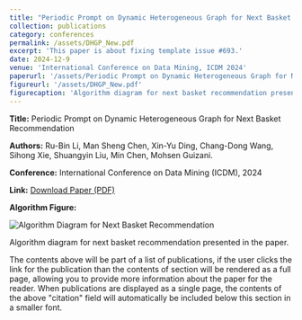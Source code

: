 ```yaml
---
title: "Periodic Prompt on Dynamic Heterogeneous Graph for Next Basket Recommendation"
collection: publications
category: conferences
permalink: /assets/DHGP_New.pdf
excerpt: 'This paper is about fixing template issue #693.'
date: 2024-12-9
venue: 'International Conference on Data Mining, ICDM 2024'
paperurl: '/assets/Periodic Prompt on Dynamic Heterogeneous Graph for Next Basket Recommendation.pdf'
figureurl: '/assets/DHGP_New.pdf'
figurecaption: 'Algorithm diagram for next basket recommendation presented in the paper.'
---
```


<div class="publication-item">
  <p><strong>Title:</strong> Periodic Prompt on Dynamic Heterogeneous Graph for Next Basket Recommendation</p>
  <p><strong>Authors:</strong> Ru-Bin Li, Man Sheng Chen, Xin-Yu Ding, Chang-Dong Wang, Sihong Xie, Shuangyin Liu, Min Chen, Mohsen Guizani.</p>
  <p><strong>Conference:</strong> International Conference on Data Mining (ICDM), 2024</p>
  <p><strong>Link:</strong> <a href="/assets/Periodic Prompt on Dynamic Heterogeneous Graph for Next Basket Recommendation.pdf">Download Paper (PDF)</a></p>
  <div class="publication-figure">
    <p><strong>Algorithm Figure:</strong></p>
    <img src="/assets/figures/algorithm_diagram.png" alt="Algorithm Diagram for Next Basket Recommendation" style="max-width: 100%; height: auto;" />
    <p class="figure-caption">Algorithm diagram for next basket recommendation presented in the paper.</p>
  </div>
</div>

The contents above will be part of a list of publications, if the user clicks the link for the publication than the contents of section will be rendered as a full page, allowing you to provide more information about the paper for the reader. When publications are displayed as a single page, the contents of the above "citation" field will automatically be included below this section in a smaller font.

